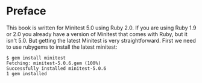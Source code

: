 Preface
=======

This book is written for Minitest 5.0 using Ruby 2.0. If you are using Ruby 1.9 or 2.0 you already have a version of Minitest that comes with Ruby, but it isn't 5.0. But getting the latest Minitest is very straightforward. First we need to use rubygems to install the latest minitest:

    $ gem install minitest
    Fetching: minitest-5.0.6.gem (100%)
    Successfully installed minitest-5.0.6
    1 gem installed
